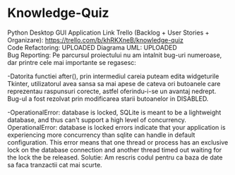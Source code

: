 # Knowledge-Quiz
Python Desktop GUI Application
Link Trello (Backlog + User Stories + Organizare): https://trello.com/b/khRKXneB/knowledge-quiz  
Code Refactoring: UPLOADED 
Diagrama UML: UPLOADED  
Bug Reporting:
Pe parcursul proiectului nu am intalnit bug-uri numeroase, dar printre cele mai importante se regasesc:  

-Datorita functiei after(), prin intermediul careia puteam edita widgeturile Tkinter, utilizatorul avea sansa sa mai apese de cateva ori
butoanele care reprezentau raspunsuri corecte, astfel oferindu-i-se un avantaj nedrept. Bug-ul a fost rezolvat prin modificarea starii
butoanelor in DISABLED.

-OperationalError: database is locked,
SQLite is meant to be a lightweight database, and thus can't support a high level of concurrency. OperationalError: database is locked 
errors indicate that your application is experiencing more concurrency than sqlite can handle in default configuration. This error means 
that one thread or process has an exclusive lock on the database connection and another thread timed out waiting for the lock the be released.
Solutie: Am rescris codul pentru ca baza de date sa faca tranzactii cat mai scurte.
